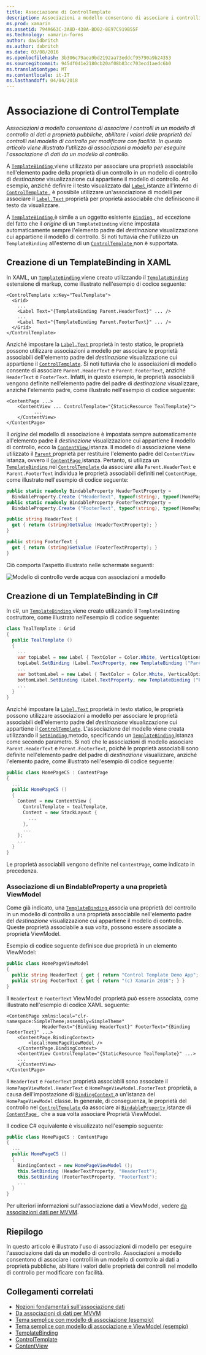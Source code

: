 ```yaml
---
title: Associazione di ControlTemplate
description: Associazioni a modello consentono di associare i controlli in un modello di controllo ai dati a proprietà pubbliche, abilitare i valori delle proprietà dei controlli nel modello di controllo per modificare con facilità. In questo articolo viene illustrato l'utilizzo di associazioni a modello per eseguire l'associazione di dati da un modello di controllo.
ms.prod: xamarin
ms.assetid: 794A663C-3A8D-438A-BD02-8E97C919B55F
ms.technology: xamarin-forms
author: davidbritch
ms.author: dabritch
ms.date: 03/08/2016
ms.openlocfilehash: 3b306c79aea9bd2192aa73eddcf95790a9b24353
ms.sourcegitcommit: 945df041e2180cb20af08b83cc703ecd1aedc6b0
ms.translationtype: MT
ms.contentlocale: it-IT
ms.lasthandoff: 04/04/2018
---
```

# <a name="binding-from-a-controltemplate"></a>Associazione di ControlTemplate

_Associazioni a modello consentono di associare i controlli in un modello di controllo ai dati a proprietà pubbliche, abilitare i valori delle proprietà dei controlli nel modello di controllo per modificare con facilità. In questo articolo viene illustrato l'utilizzo di associazioni a modello per eseguire l'associazione di dati da un modello di controllo._

A [ `TemplateBinding` ](https://developer.xamarin.com/api/type/Xamarin.Forms.TemplateBinding/) viene utilizzato per associare una proprietà associabile nell'elemento padre della proprietà di un controllo in un modello di controllo di *destinazione* visualizzazione cui appartiene il modello di controllo. Ad esempio, anziché definire il testo visualizzato dal [ `Label` ](https://developer.xamarin.com/api/type/Xamarin.Forms.Label/) istanze all'interno di [ `ControlTemplate` ](https://developer.xamarin.com/api/type/Xamarin.Forms.ControlTemplate/), è possibile utilizzare un'associazione di modelli per associare il [ `Label.Text` ](https://developer.xamarin.com/api/property/Xamarin.Forms.Label.Text/) proprietà per proprietà associabile che definiscono il testo da visualizzare.

A [ `TemplateBinding` ](https://developer.xamarin.com/api/type/Xamarin.Forms.TemplateBinding/) è simile a un oggetto esistente [ `Binding` ](https://developer.xamarin.com/api/type/Xamarin.Forms.Binding/), ad eccezione del fatto che il *origine* di un `TemplateBinding` viene impostata automaticamente sempre l'elemento padre del *destinazione* visualizzazione cui appartiene il modello di controllo. Si noti tuttavia che l'utilizzo un `TemplateBinding` all'esterno di un [ `ControlTemplate` ](https://developer.xamarin.com/api/type/Xamarin.Forms.ControlTemplate/) non è supportata.

## <a name="creating-a-templatebinding-in-xaml"></a>Creazione di un TemplateBinding in XAML

In XAML, un [ `TemplateBinding` ](https://developer.xamarin.com/api/type/Xamarin.Forms.TemplateBinding/) viene creato utilizzando il [ `TemplateBinding` ](https://developer.xamarin.com/api/type/Xamarin.Forms.Xaml.TemplateBindingExtension/) estensione di markup, come illustrato nell'esempio di codice seguente:

```xaml
<ControlTemplate x:Key="TealTemplate">
  <Grid>
    ...
    <Label Text="{TemplateBinding Parent.HeaderText}" ... />
    ...
    <Label Text="{TemplateBinding Parent.FooterText}" ... />
  </Grid>
</ControlTemplate>
```

Anziché impostare la [ `Label.Text` ](https://developer.xamarin.com/api/property/Xamarin.Forms.Label.Text/) proprietà in testo statico, le proprietà possono utilizzare associazioni a modello per associare le proprietà associabili dell'elemento padre del *destinazione* visualizzazione cui appartiene il [ `ControlTemplate`](https://developer.xamarin.com/api/type/Xamarin.Forms.ControlTemplate/). Si noti tuttavia che le associazioni di modello consente di associare `Parent.HeaderText` e `Parent.FooterText`, anziché `HeaderText` e `FooterText`. Infatti, in questo esempio, le proprietà associabili vengono definite nell'elemento padre del padre di *destinazione* visualizzare, anziché l'elemento padre, come illustrato nell'esempio di codice seguente:

```xaml
<ContentPage ...>
    <ContentView ... ControlTemplate="{StaticResource TealTemplate}">
          ...
    </ContentView>
</ContentPage>
```

Il *origine* del modello di associazione è impostata sempre automaticamente all'elemento padre il *destinazione* visualizzazione cui appartiene il modello di controllo, ecco la [ `ContentView` ](https://developer.xamarin.com/api/type/Xamarin.Forms.ContentView/) istanza. Il modello di associazione viene utilizzato il [ `Parent` ](https://developer.xamarin.com/api/property/Xamarin.Forms.Element.Parent/) proprietà per restituire l'elemento padre del `ContentView` istanza, ovvero il [ `ContentPage` ](https://developer.xamarin.com/api/type/Xamarin.Forms.ContentPage/) istanza. Pertanto, si utilizza un [ `TemplateBinding` ](https://developer.xamarin.com/api/type/Xamarin.Forms.TemplateBinding/) nel [ `ControlTemplate` ](https://developer.xamarin.com/api/type/Xamarin.Forms.ControlTemplate/) da associare alla `Parent.HeaderText` e `Parent.FooterText` individua le proprietà associabili definiti nel `ContentPage`, come illustrato nell'esempio di codice seguente:

```csharp
public static readonly BindableProperty HeaderTextProperty =
  BindableProperty.Create ("HeaderText", typeof(string), typeof(HomePage), "Control Template Demo App");
public static readonly BindableProperty FooterTextProperty =
  BindableProperty.Create ("FooterText", typeof(string), typeof(HomePage), "(c) Xamarin 2016");

public string HeaderText {
  get { return (string)GetValue (HeaderTextProperty); }
}

public string FooterText {
  get { return (string)GetValue (FooterTextProperty); }
}
```

Ciò comporta l'aspetto illustrato nelle schermate seguenti:

![](template-binding-images/teal-theme.png "Modello di controllo verde acqua con associazioni a modello")

## <a name="creating-a-templatebinding-in-c35"></a>Creazione di un TemplateBinding in C&#35;

In c#, un [ `TemplateBinding` ](https://developer.xamarin.com/api/type/Xamarin.Forms.TemplateBinding/) viene creato utilizzando il `TemplateBinding` costruttore, come illustrato nell'esempio di codice seguente:

```csharp
class TealTemplate : Grid
{
  public TealTemplate ()
  {
    ...
    var topLabel = new Label { TextColor = Color.White, VerticalOptions = LayoutOptions.Center };
    topLabel.SetBinding (Label.TextProperty, new TemplateBinding ("Parent.HeaderText"));
    ...
    var bottomLabel = new Label { TextColor = Color.White, VerticalOptions = LayoutOptions.Center };
    bottomLabel.SetBinding (Label.TextProperty, new TemplateBinding ("Parent.FooterText"));
    ...
  }
}
```

Anziché impostare la [ `Label.Text` ](https://developer.xamarin.com/api/property/Xamarin.Forms.Label.Text/) proprietà in testo statico, le proprietà possono utilizzare associazioni a modello per associare le proprietà associabili dell'elemento padre del *destinazione* visualizzazione cui appartiene il [ `ControlTemplate`](https://developer.xamarin.com/api/type/Xamarin.Forms.ControlTemplate/). L'associazione del modello viene creata utilizzando il [ `SetBinding` ](https://developer.xamarin.com/api/member/Xamarin.Forms.BindableObject.SetBinding/p/Xamarin.Forms.BindableProperty/Xamarin.Forms.BindingBase/) metodo, specificando un [ `TemplateBinding` ](https://developer.xamarin.com/api/type/Xamarin.Forms.TemplateBinding/) istanza come secondo parametro. Si noti che le associazioni di modello associare `Parent.HeaderText` e `Parent.FooterText`, poiché le proprietà associabili sono definite nell'elemento padre del padre di *destinazione* visualizzare, anziché l'elemento padre, come illustrato nell'esempio di codice seguente:

```csharp
public class HomePageCS : ContentPage
{
  ...
  public HomePageCS ()
  {
    Content = new ContentView {
      ControlTemplate = tealTemplate,
      Content = new StackLayout {
        ...
      },
      ...
    };
    ...
  }
}
```

Le proprietà associabili vengono definite nel `ContentPage`, come indicato in precedenza.

### <a name="binding-a-bindableproperty-to-a-viewmodel-property"></a>Associazione di un BindableProperty a una proprietà ViewModel

Come già indicato, una [ `TemplateBinding` ](https://developer.xamarin.com/api/type/Xamarin.Forms.TemplateBinding/) associa una proprietà del controllo in un modello di controllo a una proprietà associabile nell'elemento padre del *destinazione* visualizzazione cui appartiene il modello di controllo. Queste proprietà associabile a sua volta, possono essere associate a proprietà ViewModel.

Esempio di codice seguente definisce due proprietà in un elemento ViewModel:

```csharp
public class HomePageViewModel
{
  public string HeaderText { get { return "Control Template Demo App"; } }
  public string FooterText { get { return "(c) Xamarin 2016"; } }
}
```

Il `HeaderText` e `FooterText` ViewModel proprietà può essere associata, come illustrato nell'esempio di codice XAML seguente:

```xaml
<ContentPage xmlns:local="clr-namespace:SimpleTheme;assembly=SimpleTheme"
             HeaderText="{Binding HeaderText}" FooterText="{Binding FooterText}" ...>
    <ContentPage.BindingContext>
        <local:HomePageViewModel />
    </ContentPage.BindingContext>
    <ContentView ControlTemplate="{StaticResource TealTemplate}" ...>
    ...
    </ContentView>
</ContentPage>
```

Il `HeaderText` e `FooterText` proprietà associabili sono associate il `HomePageViewModel.HeaderText` e `HomePageViewModel.FooterText` proprietà, a causa dell'impostazione di [ `BindingContext` ](https://developer.xamarin.com/api/property/Xamarin.Forms.BindableObject.BindingContext/) a un'istanza del `HomePageViewModel` classe. In generale, di conseguenza, le proprietà del controllo nel [ `ControlTemplate` ](https://developer.xamarin.com/api/type/Xamarin.Forms.ControlTemplate/) da associare ai [ `BindableProperty` ](https://developer.xamarin.com/api/type/Xamarin.Forms.BindableProperty/) istanze di [ `ContentPage` ](https://developer.xamarin.com/api/type/Xamarin.Forms.ContentPage/), che a sua volta associare Proprietà ViewModel.

Il codice C# equivalente è visualizzato nell'esempio seguente:

```csharp
public class HomePageCS : ContentPage
{
  ...
  public HomePageCS ()
  {
    BindingContext = new HomePageViewModel ();
    this.SetBinding (HeaderTextProperty, "HeaderText");
    this.SetBinding (FooterTextProperty, "FooterText");
    ...
  }
}
```

Per ulteriori informazioni sull'associazione dati a ViewModel, vedere [da associazioni dati per MVVM](~/xamarin-forms/xaml/xaml-basics/data-bindings-to-mvvm.md).

## <a name="summary"></a>Riepilogo

In questo articolo è illustrato l'uso di associazioni di modello per eseguire l'associazione dati da un modello di controllo. Associazioni a modello consentono di associare i controlli in un modello di controllo ai dati a proprietà pubbliche, abilitare i valori delle proprietà dei controlli nel modello di controllo per modificare con facilità.



## <a name="related-links"></a>Collegamenti correlati

- [Nozioni fondamentali sull'associazione dati](~/xamarin-forms/xaml/xaml-basics/data-binding-basics.md)
- [Da associazioni di dati per MVVM](~/xamarin-forms/xaml/xaml-basics/data-bindings-to-mvvm.md)
- [Tema semplice con modello di associazione (esempio)](https://developer.xamarin.com/samples/xamarin-forms/templates/controltemplates/simplethemewithtemplatebinding/)
- [Tema semplice con modello di associazione e ViewModel (esempio)](https://developer.xamarin.com/samples/xamarin-forms/templates/controltemplates/simplethemewithtemplatebindingandviewmodel/)
- [TemplateBinding](https://developer.xamarin.com/api/type/Xamarin.Forms.TemplateBinding/)
- [ControlTemplate](https://developer.xamarin.com/api/type/Xamarin.Forms.ControlTemplate/)
- [ContentView](https://developer.xamarin.com/api/type/Xamarin.Forms.ContentView/)
